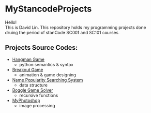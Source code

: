 # MyStancodeProjects
Hello!\
This is David Lin.
This repository holds my programming projects done druing the period of stanCode SC001 and SC101 courses.

## Projects Source Codes:
* [Hangman Game](https://github.com/aspire3003/MyStancodeProjects/tree/main/stanCode_Projects/hangman_game)
    * python semantics & syntax
* [Breakout Game](https://github.com/aspire3003/MyStancodeProjects/tree/main/stanCode_Projects/break_out_game)
    * animation & game designing
* [Name Popularity Searching System](https://github.com/aspire3003/MyStancodeProjects/tree/main/stanCode_Projects/name_searching_system)
    * data structure
* [Boggle Game Solver](https://github.com/aspire3003/MyStancodeProjects/tree/main/stanCode_Projects/boggle_game_solver)
    * recursive functions
* [MyPhotoshop](https://github.com/aspire3003/MyStancodeProjects/tree/main/stanCode_Projects/stanCodoshop)
    * image processing 
